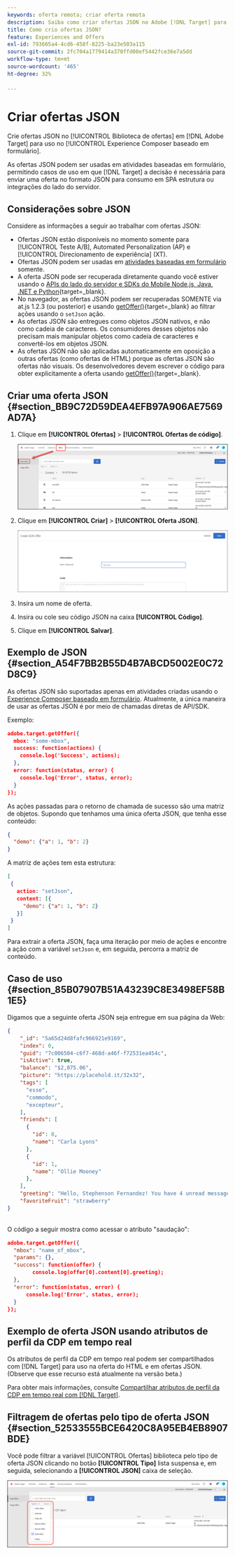 ```yaml
---
keywords: oferta remota; criar oferta remota
description: Saiba como criar ofertas JSON no Adobe [!DNL Target] para uso no Experience Composer baseado em formulário.
title: Como crio ofertas JSON?
feature: Experiences and Offers
exl-id: 793665a4-4cd6-458f-8225-ba23e503a115
source-git-commit: 2fc704a1779414a370ffd00ef5442fce36e7a5dd
workflow-type: tm+mt
source-wordcount: '465'
ht-degree: 32%

---
```


# Criar ofertas JSON

Crie ofertas JSON no [!UICONTROL Biblioteca de ofertas] em [!DNL Adobe Target] para uso no [!UICONTROL Experience Composer baseado em formulário].

As ofertas JSON podem ser usadas em atividades baseadas em formulário, permitindo casos de uso em que [!DNL Target] a decisão é necessária para enviar uma oferta no formato JSON para consumo em SPA estrutura ou integrações do lado do servidor.

## Considerações sobre JSON

Considere as informações a seguir ao trabalhar com ofertas JSON:

* Ofertas JSON estão disponíveis no momento somente para [!UICONTROL Teste A/B], Automated Personalization (AP) e [!UICONTROL Direcionamento de experiência] (XT).
* Ofertas JSON podem ser usadas em [atividades baseadas em formulário](/help/main/c-experiences/form-experience-composer.md) somente.
* A oferta JSON pode ser recuperada diretamente quando você estiver usando o [APIs do lado do servidor e SDKs do Mobile Node.js, Java, .NET e Python](https://experienceleague.adobe.com/docs/target-dev/developer/server-side/server-side-overview.html){target=_blank}.
* No navegador, as ofertas JSON podem ser recuperadas SOMENTE via at.js 1.2.3 (ou posterior) e usando [getOffer()](https://experienceleague.adobe.com/docs/target-dev/developer/client-side/at-js-implementation/functions-overview/adobe-target-getoffer.html){target=_blank} ao filtrar ações usando o `setJson` ação.
* As ofertas JSON são entregues como objetos JSON nativos, e não como cadeia de caracteres. Os consumidores desses objetos não precisam mais manipular objetos como cadeia de caracteres e convertê-los em objetos JSON.
* As ofertas JSON não são aplicadas automaticamente em oposição a outras ofertas (como ofertas de HTML) porque as ofertas JSON são ofertas não visuais. Os desenvolvedores devem escrever o código para obter explicitamente a oferta usando  [getOffer()](https://experienceleague.adobe.com/docs/target-dev/developer/client-side/at-js-implementation/functions-overview/adobe-target-getoffer.html){target=_blank}.

## Criar uma oferta JSON {#section_BB9C72D59DEA4EFB97A906AE7569AD7A}

1. Clique em **[!UICONTROL Ofertas]** > **[!UICONTROL Ofertas de código]**.

   ![Ofertas > guia Ofertas de código](/help/main/c-experiences/c-manage-content/assets/code-offers-tab.png)

1. Clique em **[!UICONTROL Criar]** > **[!UICONTROL Oferta JSON]**.

   ![imagem offer-json](assets/offer-json.png)

1. Insira um nome de oferta.
1. Insira ou cole seu código JSON na caixa **[!UICONTROL Código]**.
1. Clique em **[!UICONTROL Salvar]**.

## Exemplo de JSON {#section_A54F7BB2B55D4B7ABCD5002E0C72D8C9}

As ofertas JSON são suportadas apenas em atividades criadas usando o [Experience Composer baseado em formulário](/help/main/c-experiences/form-experience-composer.md). Atualmente, a única maneira de usar as ofertas JSON é por meio de chamadas diretas de API/SDK.

Exemplo:

```json
adobe.target.getOffer({ 
  mbox: "some-mbox", 
  success: function(actions) { 
    console.log('Success', actions); 
  }, 
  error: function(status, error) { 
    console.log('Error', status, error); 
  } 
});
```

As ações passadas para o retorno de chamada de sucesso são uma matriz de objetos. Supondo que tenhamos uma única oferta JSON, que tenha esse conteúdo:

```json
{ 
  "demo": {"a": 1, "b": 2} 
}
```

A matriz de ações tem esta estrutura:

```json
[ 
 { 
   action: "setJson", 
   content: [{ 
     "demo": {"a": 1, "b": 2} 
   }] 
 }  
]
```

Para extrair a oferta JSON, faça uma iteração por meio de ações e encontre a ação com a variável `setJson` e, em seguida, percorra a matriz de conteúdo.

## Caso de uso {#section_85B07907B51A43239C8E3498EF58B1E5}

Digamos que a seguinte oferta JSON seja entregue em sua página da Web:

```json
{ 
    "_id": "5a65d24d8fafc966921e9169", 
    "index": 0, 
    "guid": "7c006504-c6f7-468d-a46f-f72531ea454c", 
    "isActive": true, 
    "balance": "$2,075.06", 
    "picture": "https://placehold.it/32x32", 
    "tags": [ 
      "esse", 
      "commodo", 
      "excepteur", 
    ], 
    "friends": [ 
      { 
        "id": 0, 
        "name": "Carla Lyons" 
      }, 
      { 
        "id": 1, 
        "name": "Ollie Mooney" 
      }, 
    ], 
    "greeting": "Hello, Stephenson Fernandez! You have 4 unread messages.", 
    "favoriteFruit": "strawberry" 
} 
  
```

O código a seguir mostra como acessar o atributo &quot;saudação&quot;:

```json
adobe.target.getOffer({   
  "mbox": "name_of_mbox", 
  "params": {}, 
  "success": function(offer) {           
        console.log(offer[0].content[0].greeting); 
  },   
  "error": function(status, error) {           
      console.log('Error', status, error); 
  } 
});
```

## Exemplo de oferta JSON usando atributos de perfil da CDP em tempo real

Os atributos de perfil da CDP em tempo real podem ser compartilhados com [!DNL Target] para uso na oferta do HTML e em ofertas JSON. (Observe que esse recurso está atualmente na versão beta.)

Para obter mais informações, consulte [Compartilhar atributos de perfil da CDP em tempo real com [!DNL Target]](/help/main/c-integrating-target-with-mac/integrating-with-rtcdp.md#rtcdp-profile-attributes).

## Filtragem de ofertas pelo tipo de oferta JSON {#section_52533555BCE6420C8A95EB4EB8907BDE}

Você pode filtrar a variável [!UICONTROL Ofertas] biblioteca pelo tipo de oferta JSON clicando no botão **[!UICONTROL Tipo]** lista suspensa e, em seguida, selecionando a **[!UICONTROL JSON]** caixa de seleção.

![imagem do filtro de oferta-json](assets/offer-json-filter.png)
